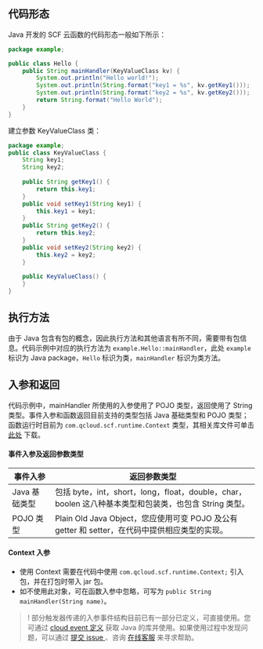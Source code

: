 

## 代码形态

Java 开发的 SCF 云函数的代码形态一般如下所示：

```java
package example;

public class Hello {
    public String mainHandler(KeyValueClass kv) {
        System.out.println("Hello world!");
        System.out.println(String.format("key1 = %s", kv.getKey1()));
        System.out.println(String.format("key2 = %s", kv.getKey2()));
        return String.format("Hello World");
    }
}
```

建立参数 KeyValueClass 类：

```java
package example;
public class KeyValueClass {
    String key1;
    String key2;
    
    public String getKey1() {
        return this.key1;
    }   
    public void setKey1(String key1) {
        this.key1 = key1;
    }   
    public String getKey2() {
        return this.key2;
    }   
    public void setKey2(String key2) {
        this.key2 = key2;
    }   
    
    public KeyValueClass() {
    }   
}
```

## 执行方法

由于 Java 包含有包的概念，因此执行方法和其他语言有所不同，需要带有包信息。代码示例中对应的执行方法为 `example.Hello::mainHandler`，此处 `example` 标识为 Java package，`Hello` 标识为类，`mainHandler` 标识为类方法。

## 入参和返回

代码示例中，mainHandler 所使用的入参使用了 POJO 类型，返回使用了 String 类型。事件入参和函数返回目前支持的类型包括 Java 基础类型和 POJO 类型；函数运行时目前为 `com.qcloud.scf.runtime.Context` 类型，其相关库文件可单击 [此处](https://search.maven.org/artifact/com.tencentcloudapi/scf-java-events/0.0.2/jar) 下载。


#### 事件入参及返回参数类型 

| 事件入参 | 返回参数类型 |  
|---------|---------| 
| Java 基础类型 | 包括 byte，int，short，long，float，double，char，boolen 这八种基本类型和包装类，也包含 String 类型。   | 
| POJO 类型 | Plain Old Java Object，您应使用可变 POJO 及公有 getter 和 setter，在代码中提供相应类型的实现。   |  



#### Context 入参 
  * 使用 Context 需要在代码中使用 `com.qcloud.scf.runtime.Context;` 引入包，并在打包时带入 jar 包。
  * 如不使用此对象，可在函数入参中忽略，可写为 `public String mainHandler(String name)`。

>! 部分触发器传递的入参事件结构目前已有一部分已定义，可直接使用。您可通过 [cloud event 定义](https://github.com/tencentyun/scf-java-libs) 获取 Java 的库并使用。如果使用过程中发现问题，可以通过 [提交 issue ](https://github.com/tencentyun/scf-java-libs/issues/new)、咨询 [在线客服](https://cloud.tencent.com/online-service?from=doc_583) 来寻求帮助。
